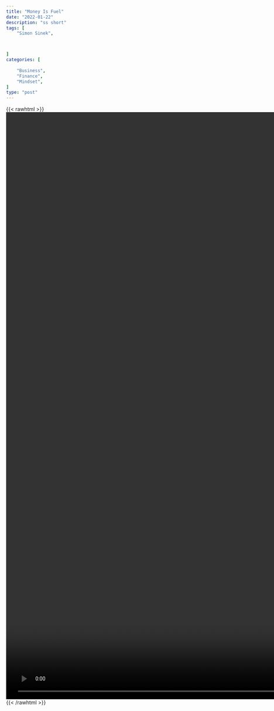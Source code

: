 ```yaml
---
title: "Money Is Fuel"
date: "2022-01-22"
description: "ss short"
tags: [
    "Simon Sinek",



]
categories: [
    
    "Business",
    "Finance",
    "Mindset",
]
type: "post"
---
```

{{< rawhtml >}}
    <video style="height:40vh;width:auto" overflow="hidden" controls>
        <source src="https://clips.dev00ps.com/Simon%20Sinek/money_is_fuel.mp4" type="video/mp4"> 
    </video>
{{< /rawhtml >}}    